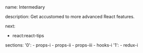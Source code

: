 name: Intermediary

description: Get accustomed to more advanced React features.

next:
  - react:react-tips

sections:
  '0':
    - props-i
    - props-ii
    - props-iii
    - hooks-i
  '1':
    - redux-i
    
